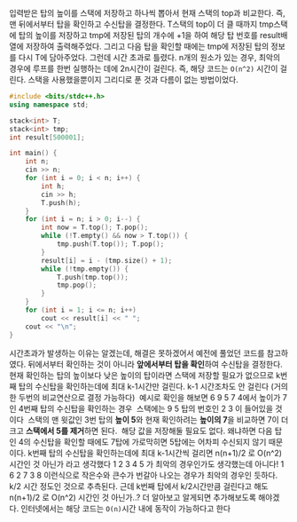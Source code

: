 
입력받은 탑의 높이를 스택에 저장하고 하나씩 뽑아서 현재 스택의 top과 비교한다. 즉, 맨 뒤에서부터 탑을 확인하고 수신탑을 결정한다.
T스택의 top이 더 클 때까지 tmp스택에 탑의 높이를 저장하고
tmp에 저장된 탑의 개수에 +1을 하여 해당 탑 번호를 result배열에 저장하여 출력해주었다.
그리고 다음 탑을 확인할 때에는 tmp에 저장된 탑의 정보를 다시 T에 담아주었다.
그런데 시간 초과로 틀렸다.
n개의 원소가 있는 경우, 최악의 경우에 루프를 한번 실행하는 데에 2n시간이 걸린다.
즉, 해당 코드는 `O(n^2)` 시간이 걸린다. 스택을 사용했을뿐이지 그리디로 푼 것과 다름이 없는 방법이었다.

```cpp
#include <bits/stdc++.h>
using namespace std;

stack<int> T;
stack<int> tmp;
int result[500001];

int main() {
	int n;
	cin >> n;
	for (int i = 0; i < n; i++) {
		int h;
		cin >> h;
		T.push(h);
	}
	for (int i = n; i > 0; i--) {
		int now = T.top(); T.pop();
		while (!T.empty() && now > T.top()) {
			tmp.push(T.top()); T.pop();
		}
		result[i] = i - (tmp.size() + 1);
		while (!tmp.empty()) {
			T.push(tmp.top());
			tmp.pop();
		}
	}
	for (int i = 1; i <= n; i++)
		cout << result[i] << " ";
	cout << "\n";
}
```

시간초과가 발생하는 이유는 알겠는데, 해결은 못하겠어서 예전에 풀었던 코드를 참고하였다.
뒤에서부터 확인하는 것이 아니라 **앞에서부터 탑을 확인**하여 수신탑을 결정한다.
현재 확인하는 탑의 높이보다 낮은 높이의 탑이라면 스택에 저장할 필요가 없으므로 k번째 탑의 수신탑을 확인하는데에 최대 k-1시간만 걸린다. k-1 시간조차도 안 걸린다 (거의 한 두번의 비교연산으로 결정 가능하다)
&nbsp;예시로 확인을 해보면 6 9 5 7 4에서 높이가 7인 4번째 탑의 수신탑을 확인하는 경우
&nbsp;스택에는 9 5 탑의 번호인 2 3 이 들어있을 것이다
&nbsp;스택의 맨 윗값인 3번 탑의 **높이 5**와 현재 확인하려는 **높이의 7**을 비교하면 7이 더 크고 **스택에서 5를 제거**하면 된다.
&nbsp;해당 값을 저장해둘 필요도 없다. 왜냐하면 다음 탑인 4의 수신탑을 확인할 때에도 7탑에 가로막히면 5탑에는 어차피 수신되지 않기 때문이다.
k번째 탑의 수신탑을 확인하는데에 최대 k-1시간씩 걸리면 n(n+1)/2 로 O(n^2) 시간인 것 아닌가 라고 생각했다
1 2 3 4 5 가 최악의 경우인가도 생각했는데 아니다! 1 6 2 7 3 8 이런식으로 작은수와 큰수가 번갈아 나오는 경우가 최악의 경우인 듯하다. k/2 시간 정도인 것으로 추측된다.
근데 k번째 탑에서 k/2시간만큼 걸린다고 해도 n(n+1)/2 로 O(n^2) 시간인 것 아닌가..?
더 알아보고 알게되면 추가해보도록 해야겠다.
인터넷에서는 해당 코드는 `O(n)`시간 내에 동작이 가능하다고 한다